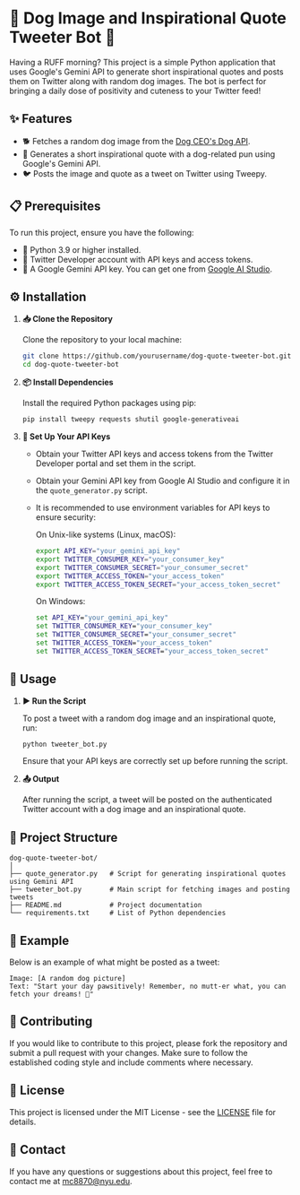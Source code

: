 
# 🐶 Dog Image and Inspirational Quote Tweeter Bot 🐾

Having a RUFF morning? This project is a simple Python application that uses Google's Gemini API to generate short inspirational quotes and posts them on Twitter along with random dog images. The bot is perfect for bringing a daily dose of positivity and cuteness to your Twitter feed!

## ✨ Features

- 🐕 Fetches a random dog image from the [Dog CEO's Dog API](https://dog.ceo/dog-api/).
- 🌟 Generates a short inspirational quote with a dog-related pun using Google's Gemini API.
- 🐦 Posts the image and quote as a tweet on Twitter using Tweepy.

## 📋 Prerequisites

To run this project, ensure you have the following:

- 🐍 Python 3.9 or higher installed.
- 🐤 Twitter Developer account with API keys and access tokens.
- 🔑 A Google Gemini API key. You can get one from [Google AI Studio](https://studio.google.com/).

## ⚙️ Installation

1. **📥 Clone the Repository**

   Clone the repository to your local machine:

   ```bash
   git clone https://github.com/yourusername/dog-quote-tweeter-bot.git
   cd dog-quote-tweeter-bot
   ```

2. **📦 Install Dependencies**

   Install the required Python packages using pip:

   ```bash
   pip install tweepy requests shutil google-generativeai
   ```

3. **🔐 Set Up Your API Keys**

   - Obtain your Twitter API keys and access tokens from the Twitter Developer portal and set them in the script.

   - Obtain your Gemini API key from Google AI Studio and configure it in the `quote_generator.py` script.

   - It is recommended to use environment variables for API keys to ensure security:

     On Unix-like systems (Linux, macOS):

     ```bash
     export API_KEY="your_gemini_api_key"
     export TWITTER_CONSUMER_KEY="your_consumer_key"
     export TWITTER_CONSUMER_SECRET="your_consumer_secret"
     export TWITTER_ACCESS_TOKEN="your_access_token"
     export TWITTER_ACCESS_TOKEN_SECRET="your_access_token_secret"
     ```

     On Windows:

     ```cmd
     set API_KEY="your_gemini_api_key"
     set TWITTER_CONSUMER_KEY="your_consumer_key"
     set TWITTER_CONSUMER_SECRET="your_consumer_secret"
     set TWITTER_ACCESS_TOKEN="your_access_token"
     set TWITTER_ACCESS_TOKEN_SECRET="your_access_token_secret"
     ```

## 🚀 Usage

1. **▶️ Run the Script**

   To post a tweet with a random dog image and an inspirational quote, run:

   ```bash
   python tweeter_bot.py
   ```

   Ensure that your API keys are correctly set up before running the script.

2. **📤 Output**

   After running the script, a tweet will be posted on the authenticated Twitter account with a dog image and an inspirational quote.

## 📁 Project Structure

```
dog-quote-tweeter-bot/
│
├── quote_generator.py   # Script for generating inspirational quotes using Gemini API
├── tweeter_bot.py       # Main script for fetching images and posting tweets
├── README.md            # Project documentation
└── requirements.txt     # List of Python dependencies
```

## 📝 Example

Below is an example of what might be posted as a tweet:

```
Image: [A random dog picture]
Text: "Start your day pawsitively! Remember, no mutt-er what, you can fetch your dreams! 🐶"
```

## 🤝 Contributing

If you would like to contribute to this project, please fork the repository and submit a pull request with your changes. Make sure to follow the established coding style and include comments where necessary.

## 📜 License

This project is licensed under the MIT License - see the [LICENSE](LICENSE) file for details.

## 📧 Contact

If you have any questions or suggestions about this project, feel free to contact me at mc8870@nyu.edu.
